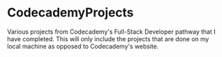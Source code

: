 # CodecademyProjects
Various projects from Codecademy's Full-Stack Developer pathway that I have completed. This will only include the projects that are done on my local machine as opposed to Codecademy's website.

